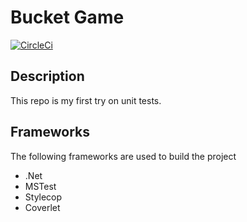 # Bucket Game

[![CircleCi](https://circleci.com/gh/pieterbrandsen/BucketGame.svg?style=svg)](https://circleci.com/gh/pieterbrandsen/BucketGame)

## Description
This repo is my first try on unit tests.

## Frameworks
The following frameworks are used to build the project
* .Net
* MSTest
* Stylecop
* Coverlet